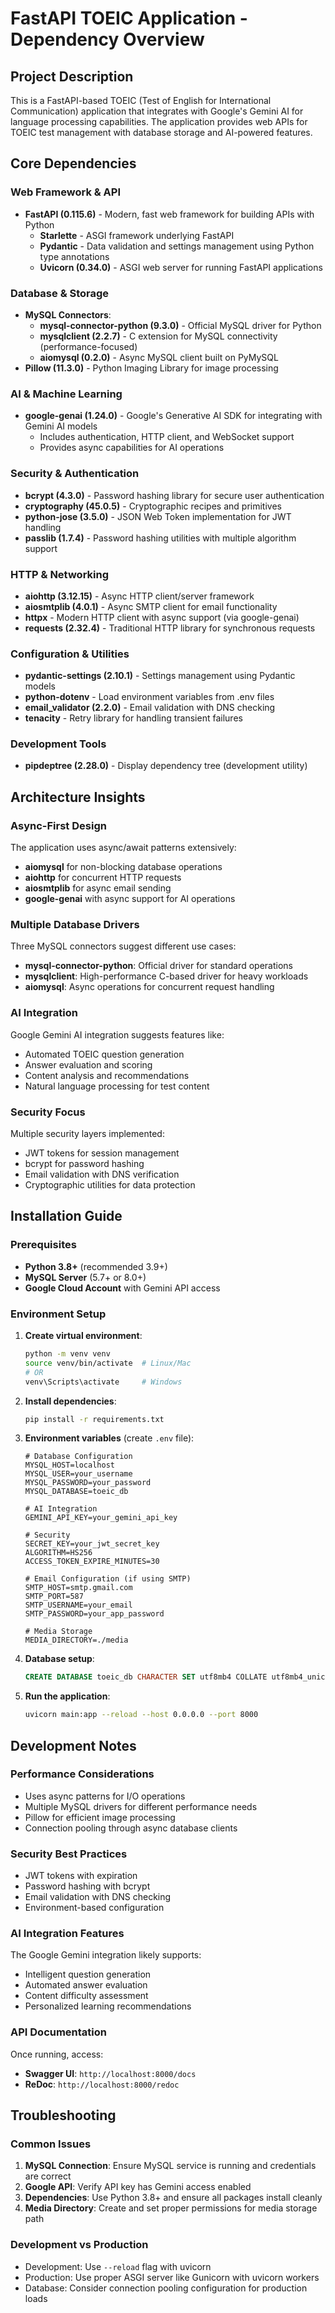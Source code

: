 # FastAPI TOEIC Application - Dependency Overview

## Project Description
This is a FastAPI-based TOEIC (Test of English for International Communication) application that integrates with Google's Gemini AI for language processing capabilities. The application provides web APIs for TOEIC test management with database storage and AI-powered features.

## Core Dependencies

### Web Framework & API
- **FastAPI (0.115.6)** - Modern, fast web framework for building APIs with Python
  - **Starlette** - ASGI framework underlying FastAPI
  - **Pydantic** - Data validation and settings management using Python type annotations
  - **Uvicorn (0.34.0)** - ASGI web server for running FastAPI applications

### Database & Storage
- **MySQL Connectors**:
  - **mysql-connector-python (9.3.0)** - Official MySQL driver for Python
  - **mysqlclient (2.2.7)** - C extension for MySQL connectivity (performance-focused)
  - **aiomysql (0.2.0)** - Async MySQL client built on PyMySQL
- **Pillow (11.3.0)** - Python Imaging Library for image processing

### AI & Machine Learning
- **google-genai (1.24.0)** - Google's Generative AI SDK for integrating with Gemini AI models
  - Includes authentication, HTTP client, and WebSocket support
  - Provides async capabilities for AI operations

### Security & Authentication
- **bcrypt (4.3.0)** - Password hashing library for secure user authentication
- **cryptography (45.0.5)** - Cryptographic recipes and primitives
- **python-jose (3.5.0)** - JSON Web Token implementation for JWT handling
- **passlib (1.7.4)** - Password hashing utilities with multiple algorithm support

### HTTP & Networking
- **aiohttp (3.12.15)** - Async HTTP client/server framework
- **aiosmtplib (4.0.1)** - Async SMTP client for email functionality
- **httpx** - Modern HTTP client with async support (via google-genai)
- **requests (2.32.4)** - Traditional HTTP library for synchronous requests

### Configuration & Utilities
- **pydantic-settings (2.10.1)** - Settings management using Pydantic models
- **python-dotenv** - Load environment variables from .env files
- **email_validator (2.2.0)** - Email validation with DNS checking
- **tenacity** - Retry library for handling transient failures

### Development Tools
- **pipdeptree (2.28.0)** - Display dependency tree (development utility)

## Architecture Insights

### Async-First Design
The application uses async/await patterns extensively:
- **aiomysql** for non-blocking database operations
- **aiohttp** for concurrent HTTP requests
- **aiosmtplib** for async email sending
- **google-genai** with async support for AI operations

### Multiple Database Drivers
Three MySQL connectors suggest different use cases:
- **mysql-connector-python**: Official driver for standard operations
- **mysqlclient**: High-performance C-based driver for heavy workloads
- **aiomysql**: Async operations for concurrent request handling

### AI Integration
Google Gemini AI integration suggests features like:
- Automated TOEIC question generation
- Answer evaluation and scoring
- Content analysis and recommendations
- Natural language processing for test content

### Security Focus
Multiple security layers implemented:
- JWT tokens for session management
- bcrypt for password hashing
- Email validation with DNS verification
- Cryptographic utilities for data protection

## Installation Guide

### Prerequisites
- **Python 3.8+** (recommended 3.9+)
- **MySQL Server** (5.7+ or 8.0+)
- **Google Cloud Account** with Gemini API access

### Environment Setup

1. **Create virtual environment**:
   ```bash
   python -m venv venv
   source venv/bin/activate  # Linux/Mac
   # OR
   venv\Scripts\activate     # Windows
   ```

2. **Install dependencies**:
   ```bash
   pip install -r requirements.txt
   ```

3. **Environment variables** (create `.env` file):
   ```env
   # Database Configuration
   MYSQL_HOST=localhost
   MYSQL_USER=your_username
   MYSQL_PASSWORD=your_password
   MYSQL_DATABASE=toeic_db
   
   # AI Integration
   GEMINI_API_KEY=your_gemini_api_key
   
   # Security
   SECRET_KEY=your_jwt_secret_key
   ALGORITHM=HS256
   ACCESS_TOKEN_EXPIRE_MINUTES=30
   
   # Email Configuration (if using SMTP)
   SMTP_HOST=smtp.gmail.com
   SMTP_PORT=587
   SMTP_USERNAME=your_email
   SMTP_PASSWORD=your_app_password
   
   # Media Storage
   MEDIA_DIRECTORY=./media
   ```

4. **Database setup**:
   ```sql
   CREATE DATABASE toeic_db CHARACTER SET utf8mb4 COLLATE utf8mb4_unicode_ci;
   ```

5. **Run the application**:
   ```bash
   uvicorn main:app --reload --host 0.0.0.0 --port 8000
   ```

## Development Notes

### Performance Considerations
- Uses async patterns for I/O operations
- Multiple MySQL drivers for different performance needs
- Pillow for efficient image processing
- Connection pooling through async database clients

### Security Best Practices
- JWT tokens with expiration
- Password hashing with bcrypt
- Email validation with DNS checking
- Environment-based configuration

### AI Integration Features
The Google Gemini integration likely supports:
- Intelligent question generation
- Automated answer evaluation
- Content difficulty assessment
- Personalized learning recommendations

### API Documentation
Once running, access:
- **Swagger UI**: `http://localhost:8000/docs`
- **ReDoc**: `http://localhost:8000/redoc`

## Troubleshooting

### Common Issues
1. **MySQL Connection**: Ensure MySQL service is running and credentials are correct
2. **Google API**: Verify API key has Gemini access enabled
3. **Dependencies**: Use Python 3.8+ and ensure all packages install cleanly
4. **Media Directory**: Create and set proper permissions for media storage path

### Development vs Production
- Development: Use `--reload` flag with uvicorn
- Production: Use proper ASGI server like Gunicorn with uvicorn workers
- Database: Consider connection pooling configuration for production loads
